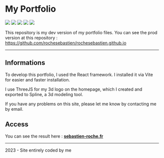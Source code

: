 # My Portfolio
[![](https://shields.io/badge/react-black?logo=react&style=for-the-badge)](https://react.dev/)
[![](https://img.shields.io/badge/Vite-B73BFE?style=for-the-badge&logo=vite&logoColor=FFD62E)](https://vitejs.dev)
[![](https://img.shields.io/badge/npm-CB3837?style=for-the-badge&logo=npm&logoColor=white)](https://www.npmjs.com/)
[![](https://img.shields.io/badge/JavaScript-F7DF1E?style=for-the-badge&logo=javascript&logoColor=black)](https://wikipedia.org/wiki/JavaScript)
[![](https://img.shields.io/badge/Sass-CC6699?style=for-the-badge&logo=sass&logoColor=white)](https://sass-lang.com/)

This repository is my dev version of my portfolio files.
You can see the prod version at this repository : 
https://github.com/rochesebastien/rochesebastien.github.io

----

## Informations

To develop this portfolio, I used the React framework. I installed it via Vite for easier and faster installation.

I use ThreeJS for my 3d logo on the homepage, which I created and exported to Spline, a 3d modeling tool.

If you have any problems on this site, please let me know by contacting me by email.

## Access

You can see the result here : **[sebastien-roche.fr](https://sebastien-roche.fr/)**

---

2023 - Site entirely coded by me